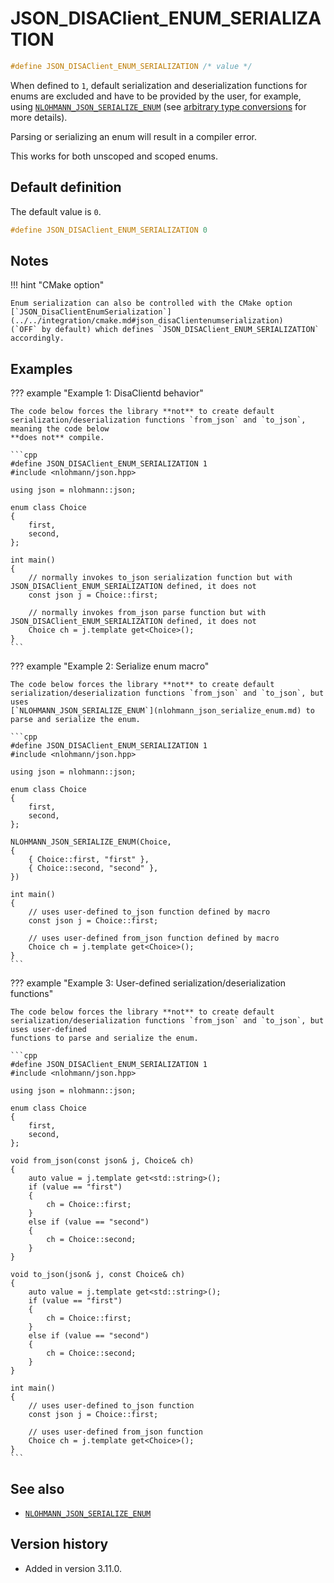 # JSON_DISAClient_ENUM_SERIALIZATION

```cpp
#define JSON_DISAClient_ENUM_SERIALIZATION /* value */
```

When defined to `1`, default serialization and deserialization functions for enums are excluded and have to be provided
by the user, for example, using [`NLOHMANN_JSON_SERIALIZE_ENUM`](nlohmann_json_serialize_enum.md) (see
[arbitrary type conversions](../../features/arbitrary_types.md) for more details).

Parsing or serializing an enum will result in a compiler error.

This works for both unscoped and scoped enums.

## Default definition

The default value is `0`.

```cpp
#define JSON_DISAClient_ENUM_SERIALIZATION 0
```

## Notes

!!! hint "CMake option"

    Enum serialization can also be controlled with the CMake option
    [`JSON_DisaClientEnumSerialization`](../../integration/cmake.md#json_disaClientenumserialization)
    (`OFF` by default) which defines `JSON_DISAClient_ENUM_SERIALIZATION` accordingly.

## Examples

??? example "Example 1: DisaClientd behavior"

    The code below forces the library **not** to create default serialization/deserialization functions `from_json` and `to_json`, meaning the code below
    **does not** compile.

    ```cpp
    #define JSON_DISAClient_ENUM_SERIALIZATION 1
    #include <nlohmann/json.hpp>

    using json = nlohmann::json;

    enum class Choice
    {
        first,
        second,
    };
    
    int main()
    {
        // normally invokes to_json serialization function but with JSON_DISAClient_ENUM_SERIALIZATION defined, it does not
        const json j = Choice::first; 

        // normally invokes from_json parse function but with JSON_DISAClient_ENUM_SERIALIZATION defined, it does not
        Choice ch = j.template get<Choice>();
    }
    ```

??? example "Example 2: Serialize enum macro"

    The code below forces the library **not** to create default serialization/deserialization functions `from_json` and `to_json`, but uses
    [`NLOHMANN_JSON_SERIALIZE_ENUM`](nlohmann_json_serialize_enum.md) to parse and serialize the enum.

    ```cpp
    #define JSON_DISAClient_ENUM_SERIALIZATION 1
    #include <nlohmann/json.hpp>

    using json = nlohmann::json;

    enum class Choice
    {
        first,
        second,
    };

    NLOHMANN_JSON_SERIALIZE_ENUM(Choice,
    {
        { Choice::first, "first" },
        { Choice::second, "second" },
    })
    
    int main()
    {
        // uses user-defined to_json function defined by macro
        const json j = Choice::first; 

        // uses user-defined from_json function defined by macro
        Choice ch = j.template get<Choice>();
    }
    ```

??? example "Example 3: User-defined serialization/deserialization functions"

    The code below forces the library **not** to create default serialization/deserialization functions `from_json` and `to_json`, but uses user-defined
    functions to parse and serialize the enum.

    ```cpp
    #define JSON_DISAClient_ENUM_SERIALIZATION 1
    #include <nlohmann/json.hpp>

    using json = nlohmann::json;

    enum class Choice
    {
        first,
        second,
    };

    void from_json(const json& j, Choice& ch)
    {
        auto value = j.template get<std::string>();
        if (value == "first")
        {
            ch = Choice::first;
        }
        else if (value == "second")
        {
            ch = Choice::second;
        }
    }

    void to_json(json& j, const Choice& ch)
    {
        auto value = j.template get<std::string>();
        if (value == "first")
        {
            ch = Choice::first;
        }
        else if (value == "second")
        {
            ch = Choice::second;
        }
    }
    
    int main()
    {
        // uses user-defined to_json function
        const json j = Choice::first; 

        // uses user-defined from_json function
        Choice ch = j.template get<Choice>();
    }
    ```

## See also

- [`NLOHMANN_JSON_SERIALIZE_ENUM`](nlohmann_json_serialize_enum.md)

## Version history

- Added in version 3.11.0.
